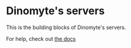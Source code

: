 # Dinomyte's servers

This is the building blocks of Dinomyte's servers.

For help, check out [the docs](./docs)
